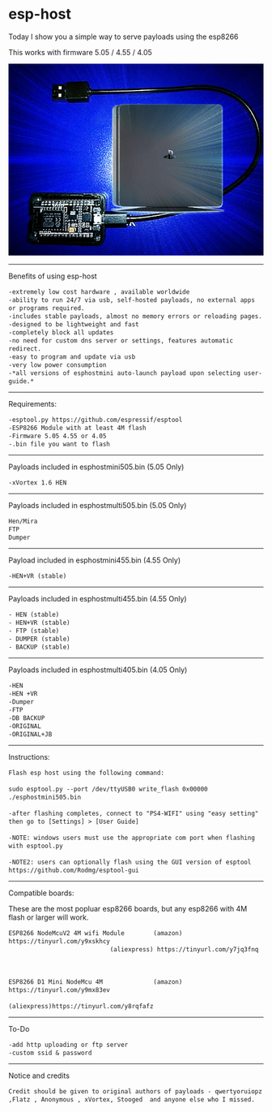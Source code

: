 # esp-host

Today I show you a simple way to serve payloads using the esp8266

This works with firmware 5.05 / 4.55 / 4.05

![alt tag](https://raw.githubusercontent.com/Codworth/esp-host/master/esphost.jpg)


   -------------------------------------------------------------------------------
Benefits of using esp-host

    -extremely low cost hardware , available worldwide
    -ability to run 24/7 via usb, self-hosted payloads, no external apps or programs required.
    -includes stable payloads, almost no memory errors or reloading pages.
    -designed to be lightweight and fast
    -completely block all updates
    -no need for custom dns server or settings, features automatic redirect.
    -easy to program and update via usb
    -very low power consumption
    -*all versions of esphostmini auto-launch payload upon selecting user-guide.*

   -------------------------------------------------------------------------------
   Requirements:

    -esptool.py https://github.com/espressif/esptool 
    -ESP8266 Module with at least 4M flash
    -Firmware 5.05 4.55 or 4.05 
    -.bin file you want to flash
   -------------------------------------------------------------------------------
   
   Payloads included in esphostmini505.bin (5.05 Only)
   
    -xVortex 1.6 HEN
    
   -------------------------------------------------------------------------------
   Payloads included in esphostmulti505.bin (5.05 Only)
   
    Hen/Mira
    FTP  
    Dumper

   -------------------------------------------------------------------------------
   
   Payload included in esphostmini455.bin (4.55 Only)
   
    -HEN+VR (stable)
    
   -------------------------------------------------------------------------------
   
   Payloads included in esphostmulti455.bin (4.55 Only)
   
    - HEN (stable)
    - HEN+VR (stable)
    - FTP (stable)
    - DUMPER (stable)
    - BACKUP (stable)
    
   -------------------------------------------------------------------------------
   Payloads included in esphostmulti405.bin (4.05 Only)
   
    -HEN
    -HEN +VR
    -Dumper
    -FTP
    -DB BACKUP
    -ORIGINAL
    -ORIGINAL+JB
   -------------------------------------------------------------------------------

Instructions:

    Flash esp host using the following command:
    
    sudo esptool.py --port /dev/ttyUSB0 write_flash 0x00000 ./esphostmini505.bin

    -after flashing completes, connect to "PS4-WIFI" using "easy setting" then go to [Settings] > [User Guide]
    
    -NOTE: windows users must use the appropriate com port when flashing with esptool.py
    
    -NOTE2: users can optionally flash using the GUI version of esptool  https://github.com/Rodmg/esptool-gui
    
   -------------------------------------------------------------------------------
    
Compatible boards:

These are the most popluar esp8266 boards, but any esp8266 with 4M flash or larger will work.

    ESP8266 NodeMcuV2 4M wifi Module        (amazon) https://tinyurl.com/y9xskhcy
    			                (aliexpress) https://tinyurl.com/y7jq3fnq
                                
   
                                     
    ESP8266 D1 Mini NodeMcu 4M              (amazon) https://tinyurl.com/y9mx83ev
                                            (aliexpress)https://tinyurl.com/y8rqfafz
                               
   
   -------------------------------------------------------------------------------                            
   To-Do
    
    -add http uploading or ftp server
    -custom ssid & password
    

   -------------------------------------------------------------------------------
   Notice and credits
    
    Credit should be given to original authors of payloads - qwertyoruiopz ,Flatz , Anonymous , xVortex, Stooged  and anyone else who I missed.
   
    

